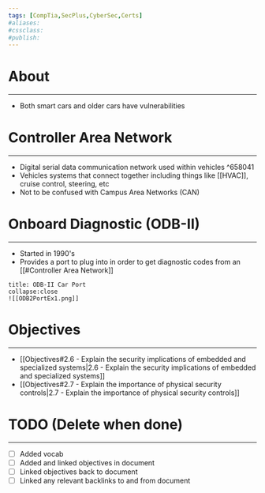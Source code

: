 ```yaml
---
tags: [CompTia,SecPlus,CyberSec,Certs]
#aliases:
#cssclass:
#publish:
---
```


# About
---
- Both smart cars and older cars have vulnerabilities

# Controller Area Network
---
- Digital serial data communication network used within vehicles ^658041
- Vehicles systems that connect together including things like [[HVAC]], cruise control, steering, etc  
- Not to be confused with Campus Area Networks (CAN)

# Onboard Diagnostic (ODB-II)
---
- Started in 1990's
- Provides a port to plug into in order to get diagnostic codes from an [[#Controller Area Network]]

```ad-example
title: ODB-II Car Port
collapse:close
![[ODB2PortEx1.png]]
```

# Objectives
---
- [[Objectives#2.6 - Explain the security implications of embedded and specialized systems|2.6 - Explain the security implications of embedded and specialized systems]]
- [[Objectives#2.7 - Explain the importance of physical security controls|2.7 - Explain the importance of physical security controls]]

# TODO (Delete when done)
---
- [ ] Added vocab
- [ ] Added and linked objectives in document
- [ ] Linked objectives back to document
- [ ] Linked any relevant backlinks to and from document